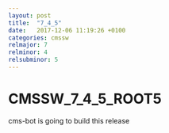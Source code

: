 ```yaml
---
layout: post
title:  "7_4_5"
date:   2017-12-06 11:19:26 +0100
categories: cmssw
relmajor: 7
relminor: 4
relsubminor: 5
---
```


# CMSSW_7_4_5_ROOT5
cms-bot is going to build this release
